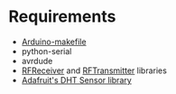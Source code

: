 # Requirements

- [Arduino-makefile][0]
- python-serial
- avrdude
- [RFReceiver][1] and [RFTransmitter][2] libraries
- [Adafruit's DHT Sensor library][3]

[0]: https://github.com/sudar/Arduino-Makefile.git
[1]: https://github.com/zeitgeist87/RFReceiver
[2]: https://github.com/zeitgeist87/RFTransmitter
[3]: https://github.com/adafruit/DHT-sensor-library
